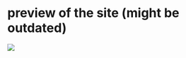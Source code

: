 # preview of the site (might be outdated)
![](https://image.thum.io/get/width/1920/crop/675/maxAge/1/noanimate/https://agold.is-a.dev/index)
